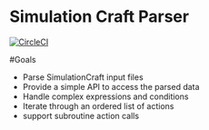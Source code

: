 # Simulation Craft Parser

[![CircleCI](https://dl.circleci.com/status-badge/img/circleci/GGta6tFD5nCe4N9QdTJeGg/SU947hpEwzowE4tKZfP4du/tree/master.svg?style=shield&circle-token=CCIPRJ_GgY6x376gddZy6hp8QPNZe_63229ee9754816f88e68bbd07d0cde75c3f9a202)](https://dl.circleci.com/status-badge/redirect/circleci/GGta6tFD5nCe4N9QdTJeGg/SU947hpEwzowE4tKZfP4du/tree/master)


#Goals
- Parse SimulationCraft input files
- Provide a simple API to access the parsed data
- Handle complex expressions and conditions
- Iterate through an ordered list of actions
- support subroutine action calls


